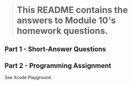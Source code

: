 > # This README contains the answers to Module 10's homework questions.

## Part 1 - Short-Answer Questions

## Part 2 - Programming Assignment
See Xcode Playground.
